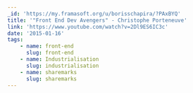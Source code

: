 ```yaml
---
_id: 'https://my.framasoft.org/u/borisschapira/?PAxBYQ'
title: '"Front End Dev Avengers" - Christophe Porteneuve'
link: 'https://www.youtube.com/watch?v=2Dl9ES6IC3c'
date: '2015-01-16'
tags:
    - name: front-end
      slug: front-end
    - name: Industrialisation
      slug: industrialisation
    - name: sharemarks
      slug: sharemarks
---
```


<div class="markdown"><p></p></div>

